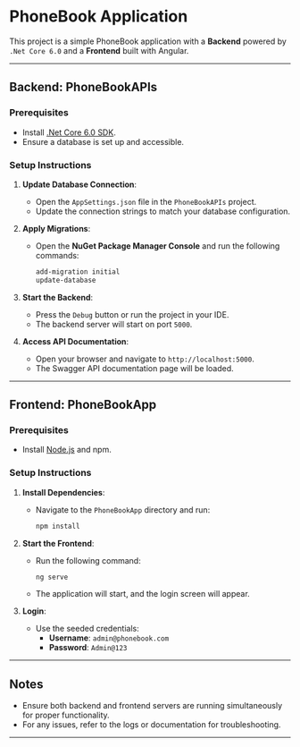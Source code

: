 # PhoneBook Application

This project is a simple PhoneBook application with a **Backend** powered by `.Net Core 6.0` and a **Frontend** built with Angular.

---

## Backend: PhoneBookAPIs

### Prerequisites
- Install [.Net Core 6.0 SDK](https://dotnet.microsoft.com/download/dotnet/6.0).
- Ensure a database is set up and accessible.

### Setup Instructions
1. **Update Database Connection**:
   - Open the `AppSettings.json` file in the `PhoneBookAPIs` project.
   - Update the connection strings to match your database configuration.

2. **Apply Migrations**:
   - Open the **NuGet Package Manager Console** and run the following commands:
     ```bash
     add-migration initial
     update-database
     ```

3. **Start the Backend**:
   - Press the `Debug` button or run the project in your IDE.
   - The backend server will start on port `5000`.

4. **Access API Documentation**:
   - Open your browser and navigate to `http://localhost:5000`.
   - The Swagger API documentation page will be loaded.

---

## Frontend: PhoneBookApp

### Prerequisites
- Install [Node.js](https://nodejs.org) and npm.

### Setup Instructions
1. **Install Dependencies**:
   - Navigate to the `PhoneBookApp` directory and run:
     ```bash
     npm install
     ```

2. **Start the Frontend**:
   - Run the following command:
     ```bash
     ng serve
     ```
   - The application will start, and the login screen will appear.

3. **Login**:
   - Use the seeded credentials:
     - **Username**: `admin@phonebook.com`
     - **Password**: `Admin@123`

---

## Notes
- Ensure both backend and frontend servers are running simultaneously for proper functionality.
- For any issues, refer to the logs or documentation for troubleshooting.

---
